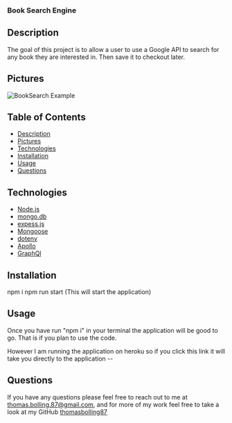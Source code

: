 ### Book Search Engine

## Description

The goal of this project is to allow a user to use a Google API to search for any book they are interested in. Then save it to checkout later.

## Pictures

![BookSearch Example](https://user-images.githubusercontent.com/78775177/127801781-0485e486-4e4b-434b-9ac1-2b5dd370438e.PNG)

## Table of Contents

* [Description](#description)
* [Pictures](#pictures)
* [Technologies](#technologies)
* [Installation](#installation)
* [Usage](#usage)
* [Questions](#questions)

## Technologies

* [Node.js](https://nodejs.dev/learn)
* [mongo.db](https://docs.mongodb.com/guides/)
* [expess.js](https://expressjs.com/)
* [Mongoose](https://mongoosejs.com/docs/guide.html)
* [dotenv](https://www.npmjs.com/package/dotenv)
* [Apollo](https://graphql.org/)
* [GraphQl](https://www.apollographql.com/docs/react/)

## Installation

npm i
npm run start (This will start the application)

## Usage

Once you have run "npm i" in your terminal the application will be good to go. That is if you plan to use the code.

However I am running the application on heroku so if you click this link it will take you directly to the application -- 

## Questions

If you have any questions please feel free to reach out to me at [thomas.bolling.87@gmail.com](mailto:thomas.bolling.87@gmail.com), and for more of my work feel free to take a look at my GitHub [thomasbolling87](https://github.com/thomasbolling87)
